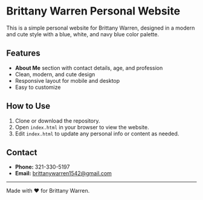 # Brittany Warren Personal Website

This is a simple personal website for Brittany Warren, designed in a modern and cute style with a blue, white, and navy blue color palette.

## Features

- **About Me** section with contact details, age, and profession
- Clean, modern, and cute design
- Responsive layout for mobile and desktop
- Easy to customize

## How to Use

1. Clone or download the repository.
2. Open `index.html` in your browser to view the website.
3. Edit `index.html` to update any personal info or content as needed.

## Contact

- **Phone:** 321-330-5197
- **Email:** brittanywarren1542@gmail.com

---

Made with ❤️ for Brittany Warren.

